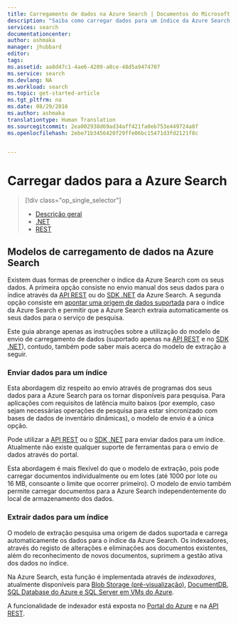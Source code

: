 ```yaml
---
title: Carregamento de dados na Azure Search | Documentos do Microsoft
description: "Saiba como carregar dados para um índice da Azure Search."
services: search
documentationcenter: 
author: ashmaka
manager: jhubbard
editor: 
tags: 
ms.assetid: aa8d47c1-4ae6-4209-a8ce-48d5a9474707
ms.service: search
ms.devlang: NA
ms.workload: search
ms.topic: get-started-article
ms.tgt_pltfrm: na
ms.date: 08/29/2016
ms.author: ashmaka
translationtype: Human Translation
ms.sourcegitcommit: 2ea002938d69ad34aff421fa0eb753e449724a8f
ms.openlocfilehash: 2ebe71b3456420f29ffe06bc15471d3fd2121f8c


---
```

# <a name="upload-data-to-azure-search"></a>Carregar dados para a Azure Search
> [!div class="op_single_selector"]
> * [Descrição geral](search-what-is-data-import.md)
> * [.NET](search-import-data-dotnet.md)
> * [REST](search-import-data-rest-api.md)
> 
> 

## <a name="data-upload-models-in-azure-search"></a>Modelos de carregamento de dados na Azure Search
Existem duas formas de preencher o índice da Azure Search com os seus dados. A primeira opção consiste no envio manual dos seus dados para o índice através da [API REST](search-import-data-rest-api.md) ou do [SDK .NET](search-import-data-dotnet.md) da Azure Search. A segunda opção consiste em [apontar uma origem de dados suportada](search-indexer-overview.md) para o índice da Azure Search e permitir que a Azure Search extraia automaticamente os seus dados para o serviço de pesquisa.

Este guia abrange apenas as instruções sobre a utilização do modelo de envio de carregamento de dados (suportado apenas na [API REST](search-import-data-rest-api.md) e no [SDK .NET](search-import-data-dotnet.md)), contudo, também pode saber mais acerca do modelo de extração a seguir. 

### <a name="push-data-to-an-index"></a>Enviar dados para um índice
Esta abordagem diz respeito ao envio através de programas dos seus dados para a Azure Search para os tornar disponíveis para pesquisa. Para aplicações com requisitos de latência muito baixos (por exemplo, caso sejam necessárias operações de pesquisa para estar sincronizado com bases de dados de inventário dinâmicas), o modelo de envio é a única opção.

Pode utilizar a [API REST](https://msdn.microsoft.com/library/azure/dn798930.aspx) ou o [SDK .NET](search-import-data-dotnet.md) para enviar dados para um índice. Atualmente não existe qualquer suporte de ferramentas para o envio de dados através do portal.

Esta abordagem é mais flexível do que o modelo de extração, pois pode carregar documentos individualmente ou em lotes (até 1000 por lote ou 16 MB, consoante o limite que ocorrer primeiro). O modelo de envio também permite carregar documentos para a Azure Search independentemente do local de armazenamento dos dados.

### <a name="pull-data-into-an-index"></a>Extrair dados para um índice
O modelo de extração pesquisa uma origem de dados suportada e carrega automaticamente os dados para o índice da Azure Search. Os indexadores, através do registo de alterações e eliminações aos documentos existentes, além do reconhecimento de novos documentos, suprimem a gestão ativa dos dados no índice.

Na Azure Search, esta função é implementada através de *indexadores*, atualmente disponíveis para [Blob Storage (pré-visualização)](search-howto-indexing-azure-blob-storage.md), [DocumentDB](http://aka.ms/documentdb-search-indexer), [SQL Database do Azure e SQL Server em VMs do Azure](search-howto-connecting-azure-sql-database-to-azure-search-using-indexers.md).

A funcionalidade de indexador está exposta no [Portal do Azure](search-import-data-portal.md) e na [API REST](https://msdn.microsoft.com/library/azure/dn946891.aspx).




<!--HONumber=Nov16_HO2-->


